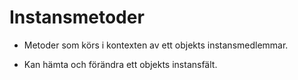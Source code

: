 Instansmetoder
==============

- Metoder som körs i kontexten av ett objekts instansmedlemmar.

- Kan hämta och förändra ett objekts instansfält.
